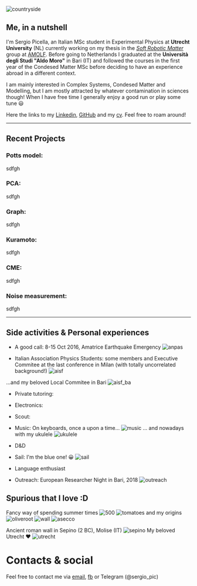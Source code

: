 ![countryside](https://raw.githubusercontent.com/spicella/SergioPicella/master/imgs/countryside.jpg)
## Me, in a nutshell

I'm Sergio Picella, an Italian MSc student in Experimental Physics at **Utrecht University** (NL) currently working on my thesis in the *[Soft Robotic Matter](http://www.overvelde.com/)* group at [AMOLF](https://amolf.nl/). Before going to Netherlands I graduated at the **Università degli Studi "Aldo Moro"** in Bari (IT) and followed the courses in the first year of the Condesed Matter MSc before deciding to have an experience abroad in a different context.

I am mainly interested in Complex Systems, Condesed Matter and Modelling, but I am mostly attracted by whatever contamination in sciences though!
When I have free time I generally enjoy a good run or play some tune :smiley:

Here the links to my [Linkedin](https://www.linkedin.com/in/sergio-picella-26793a17a/), [GitHub](https://github.com/spicella) and my [cv](https://github.com/spicella/SergioPicella/blob/master/CV.pdf). Feel free to roam around!

***

## Recent Projects

### Potts model:
  sdfgh

### PCA:
  sdfgh

### Graph:
  sdfgh

### Kuramoto:
  sdfgh

### CME:
  sdfgh

### Noise measurement:
  sdfgh

***

## Side activities & Personal experiences
  - A good call: 8-15 Oct 2016, Amatrice Earthquake Emergency 
    ![anpas](https://raw.githubusercontent.com/spicella/SergioPicella/master/imgs/anpas.jpg)

  
  - Italian Association Physics Students: some members and Executive Commitee at the last conference in Milan (with totally uncorrelated background!) 
    ![aisf](https://raw.githubusercontent.com/spicella/SergioPicella/master/imgs/aisf.jpg)

  ...and my beloved Local Commitee in Bari 
    ![aisf_ba](https://raw.githubusercontent.com/spicella/SergioPicella/master/imgs/aisf_ba.jpg)

  - Private tutoring:
  - Electronics:
  - Scout:
  - Music: On keyboards, once a upon a time... 
    ![music](https://raw.githubusercontent.com/spicella/SergioPicella/master/imgs/music.jpg)
... and nowadays with my ukulele 
    ![ukulele](https://raw.githubusercontent.com/spicella/SergioPicella/master/imgs/ukulele.jpg)

  - D&D
  - Sail: I'm the blue one! :grinning:
    ![sail](https://raw.githubusercontent.com/spicella/SergioPicella/master/imgs/sail.jpg)

  - Language enthusiast
  - Outreach: European Researcher Night in Bari, 2018 
    ![outreach](https://raw.githubusercontent.com/spicella/SergioPicella/master/imgs/outreach.jpg)

  
## Spurious that I love :D
  Fancy way of spending summer times 
  ![500](https://raw.githubusercontent.com/spicella/SergioPicella/master/imgs/500.jpg)
  ![tomatoes](https://raw.githubusercontent.com/spicella/SergioPicella/master/imgs/tomatoes.jpg)
  and my origins
  ![oliveroot](https://raw.githubusercontent.com/spicella/SergioPicella/master/imgs/oliveroot.jpg)
  ![wall](https://raw.githubusercontent.com/spicella/SergioPicella/master/imgs/wall.jpg)
  ![asecco](https://raw.githubusercontent.com/spicella/SergioPicella/master/imgs/asecco.jpg)

  Ancient roman wall in Sepino (2 BC), Molise (IT)
  ![sepino](https://raw.githubusercontent.com/spicella/SergioPicella/master/imgs/sepino.jpg)
  My beloved Utrecht :heart:
  ![utrecht](https://raw.githubusercontent.com/spicella/SergioPicella/master/imgs/utrecht.jpeg)
  
# Contacts & social

Feel free to contact me via [email](mailto:sergiopicella@gmail.com?subject=CiaoSergio!%20[GitHub]), [fb](https://www.facebook.com/sergio.picella) or Telegram (@sergio_pic)
